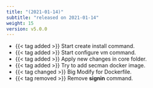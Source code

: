 ```yaml
---
title: "(2021-01-14)"
subtitle: "released on 2021-01-14"
weight: 15
version: v5.0.0
---
```


- {{< tag added >}} Start create install command.
- {{< tag added >}} Start configure vm command.
- {{< tag added >}} Apply new changes in core folder.
- {{< tag added >}} Try to add secman docker image.
- {{< tag changed >}} Big Modify for Dockerfile.
- {{< tag removed >}} Remove **signin** command.
